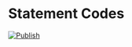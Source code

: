 # Statement Codes

[![Publish](https://github.com/r4digital/statement-codes/actions/workflows/main.yml/badge.svg)](https://github.com/r4digital/statement-codes/actions/workflows/main.yml)


